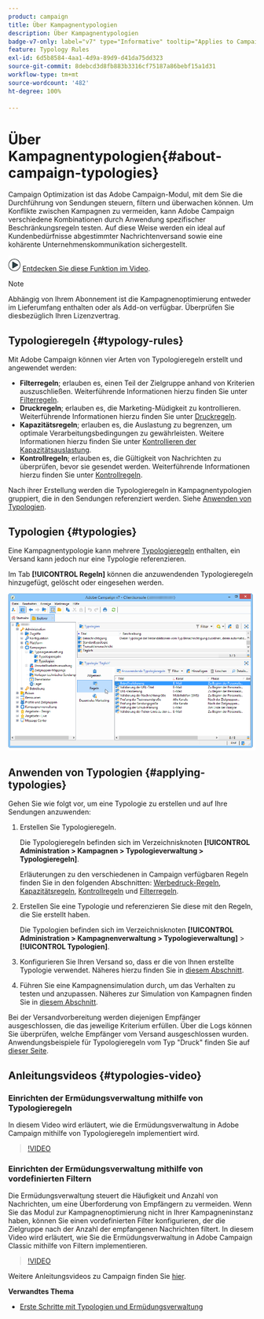 ```yaml
---
product: campaign
title: Über Kampagnentypologien
description: Über Kampagnentypologien
badge-v7-only: label="v7" type="Informative" tooltip="Applies to Campaign Classic v7 only"
feature: Typology Rules
exl-id: 6d5b8584-4aa1-4d9a-89d9-d41da75dd323
source-git-commit: 8debcd3d8fb883b3316cf75187a86bebf15a1d31
workflow-type: tm+mt
source-wordcount: '482'
ht-degree: 100%

---
```


# Über Kampagnentypologien{#about-campaign-typologies}

Campaign Optimization ist das Adobe Campaign-Modul, mit dem Sie die Durchführung von Sendungen steuern, filtern und überwachen können. Um Konflikte zwischen Kampagnen zu vermeiden, kann Adobe Campaign verschiedene Kombinationen durch Anwendung spezifischer Beschränkungsregeln testen. Auf diese Weise werden ein ideal auf Kundenbedürfnisse abgestimmter Nachrichtenversand sowie eine kohärente Unternehmenskommunikation sichergestellt.

![](assets/do-not-localize/how-to-video.png) [Entdecken Sie diese Funktion im Video](#typologies-video).

>[!NOTE]
>
>Abhängig von Ihrem Abonnement ist die Kampagnenoptimierung entweder im Lieferumfang enthalten oder als Add-on verfügbar. Überprüfen Sie diesbezüglich Ihren Lizenzvertrag.

## Typologieregeln {#typology-rules}

Mit Adobe Campaign können vier Arten von Typologieregeln erstellt und angewendet werden:

* **Filterregeln**; erlauben es, einen Teil der Zielgruppe anhand von Kriterien auszuschließen. Weiterführende Informationen hierzu finden Sie unter [Filterregeln](filtering-rules.md).
* **Druckregeln**; erlauben es, die Marketing-Müdigkeit zu kontrollieren. Weiterführende Informationen hierzu finden Sie unter [Druckregeln](pressure-rules.md).
* **Kapazitätsregeln**; erlauben es, die Auslastung zu begrenzen, um optimale Verarbeitungsbedingungen zu gewährleisten. Weitere Informationen hierzu finden Sie unter [Kontrollieren der Kapazitätsauslastung](consistency-rules.md#controlling-capacity).
* **Kontrollregeln**; erlauben es, die Gültigkeit von Nachrichten zu überprüfen, bevor sie gesendet werden. Weiterführende Informationen hierzu finden Sie unter [Kontrollregeln](control-rules.md).

Nach ihrer Erstellung werden die Typologieregeln in Kampagnentypologien gruppiert, die in den Sendungen referenziert werden. Siehe [Anwenden von Typologien](#applying-typologies).

## Typologien {#typologies}

Eine Kampagnentypologie kann mehrere [Typologieregeln](#typology-rules) enthalten, ein Versand kann jedoch nur eine Typologie referenzieren.

Im Tab **[!UICONTROL Regeln]** können die anzuwendenden Typologieregeln hinzugefügt, gelöscht oder eingesehen werden.

![](assets/campaign_opt_rules_tab.png)

## Anwenden von Typologien {#applying-typologies}

Gehen Sie wie folgt vor, um eine Typologie zu erstellen und auf Ihre Sendungen anzuwenden:

1. Erstellen Sie Typologieregeln.

   Die Typologieregeln befinden sich im Verzeichnisknoten **[!UICONTROL Administration > Kampagnen > Typologieverwaltung > Typologieregeln]**.

   Erläuterungen zu den verschiedenen in Campaign verfügbaren Regeln finden Sie in den folgenden Abschnitten: [Werbedruck-Regeln](pressure-rules.md), [Kapazitätsregeln](consistency-rules.md#controlling-capacity), [Kontrollregeln](control-rules.md) und [Filterregeln](filtering-rules.md).

1. Erstellen Sie eine Typologie und referenzieren Sie diese mit den Regeln, die Sie erstellt haben.

   Die Typologien befinden sich im Verzeichnisknoten **[!UICONTROL Administration > Kampagnenverwaltung > Typologieverwaltung]** > **[!UICONTROL Typologien]**.

1. Konfigurieren Sie Ihren Versand so, dass er die von Ihnen erstellte Typologie verwendet. Näheres hierzu finden Sie in [diesem Abschnitt](applying-rules.md#applying-a-typology-to-a-delivery).
1. Führen Sie eine Kampagnensimulation durch, um das Verhalten zu testen und anzupassen. Näheres zur Simulation von Kampagnen finden Sie in [diesem Abschnitt](campaign-simulations.md).

Bei der Versandvorbereitung werden diejenigen Empfänger ausgeschlossen, die das jeweilige Kriterium erfüllen. Über die Logs können Sie überprüfen, welche Empfänger vom Versand ausgeschlossen wurden. Anwendungsbeispiele für Typologieregeln vom Typ &quot;Druck&quot; finden Sie auf [dieser Seite](pressure-rules.md#use-cases-on-pressure-rules).

## Anleitungsvideos {#typologies-video}

### Einrichten der Ermüdungsverwaltung mithilfe von Typologieregeln

In diesem Video wird erläutert, wie die Ermüdungsverwaltung in Adobe Campaign mithilfe von Typologieregeln implementiert wird.

>[!VIDEO](https://video.tv.adobe.com/v/25090?quality=12)

### Einrichten der Ermüdungsverwaltung mithilfe von vordefinierten Filtern

Die Ermüdungsverwaltung steuert die Häufigkeit und Anzahl von Nachrichten, um eine Überforderung von Empfängern zu vermeiden. Wenn Sie das Modul zur Kampagnenoptimierung nicht in Ihrer Kampagneninstanz haben, können Sie einen vordefinierten Filter konfigurieren, der die Zielgruppe nach der Anzahl der empfangenen Nachrichten filtert.
In diesem Video wird erläutert, wie Sie die Ermüdungsverwaltung in Adobe Campaign Classic mithilfe von Filtern implementieren.

>[!VIDEO](https://video.tv.adobe.com/v/25091?quality=12)

Weitere Anleitungsvideos zu Campaign finden Sie [hier](https://experienceleague.adobe.com/docs/campaign-classic-learn/tutorials/overview.html?lang=de).

**Verwandtes Thema**

* [Erste Schritte mit Typologien und Ermüdungsverwaltung](pressure-rules.md)

